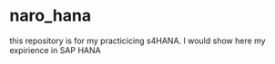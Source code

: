 # naro_hana
this repository is for my practicicing s4HANA.
I would show here my expirience in SAP HANA

